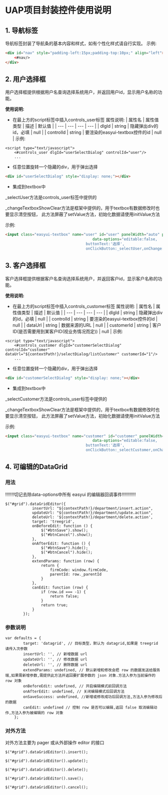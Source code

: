# UAP项目封装控件使用说明
## 1. 导航标签
导航标签封装了导航条的基本内容和样式，如有个性化样式请自行实现。
示例:
```html
<div id="nav" style="padding-left:15px;padding-top:10px;" align="left">
    <#nav/>
</div>
```

## 2. 用户选择框
用户选择框提供根据用户名查询选择系统用户，并返回用户id，显示用户名称的功能。

**使用说明:**
- 在最上方的script标签中插入controls_user标签
属性说明:
|  属性名 | 属性值类型  |  描述 | 默认值 |
| --- | --- | --- | --- |
| dlgId | string |  隐藏弹出div的id，必填 | null |
| controlId | string | 要渲染的easyui-textbox控件的id | null |
示例:
```
<script type="text/javascript">
    <#controls_user dlgId="userSelectDialog" controlId="user"/>
    ...
```

- 任意位置旋转一个隐藏的div，用于弹出选择
```html
<div id="userSelectDialog" style="display: none;"></div>
```

- 集成到textbox中

_selectUser方法是controls_user标签中提供的

_changeTextboxShowClear方法是框架中提供的，用于textbox有数据修改时也要显示清空按钮，
此方法屏蔽了setValue方法，初始化数据请使用initValue方法

示例:
```html
<input class="easyui-textbox" name="user" id="user" panelWidth="auto" panelHeight="auto" label="用户选择:" style="width: 255px;"
                                       data-options="editable:false,
									buttonText:'选择',
									onClickButton:_selectUser,onChange:_changeTextboxShowClear" />
```

## 3. 客户选择框
客户选择框提供根据客户名查询选择系统用户，并返回客户id，显示客户名称的功能。

**使用说明:**
- 在最上方的script标签中插入controls_customer标签
属性说明:
|  属性名 | 属性值类型  |  描述 | 默认值 |
| --- | --- | --- | --- |
| dlgId | string |  隐藏弹出div的id，必填 | null |
| controlId | string | 要渲染的easyui-textbox控件的id | null |
| dataUrl | string | 数据来源的URL | null |
| customerId | string | 客户ID(是否需要用到某客户ID(视业务情况而定)) | null |
示例:
```
<script type="text/javascript">
    <#controls_customer dlgId="customerSelectDialog" controlId="customer" dataUrl="${contextPath!}/selectDialog/listCustomer" customerId="1"/>
    ...
```

- 任意位置旋转一个隐藏的div，用于弹出选择
```html
<div id="customerSelectDialog" style="display: none;"></div>
```

- 集成到textbox中

_selectCustomer方法是controls_user标签中提供的

_changeTextboxShowClear方法是框架中提供的，用于textbox有数据修改时也要显示清空按钮，
此方法屏蔽了setValue方法，初始化数据请使用initValue方法

示例:
```html
<input class="easyui-textbox" name="customer" id="customer" panelWidth="auto" panelHeight="auto" label="客户选择:" style="width: 255px;"
                                       data-options="editable:false,
									buttonText:'选择',
									onClickButton:_selectCustomer,onChange:_changeTextboxShowClear" />
```

## 4. 可编辑的DataGrid

### 用法
!!!!!!!切记去除data-options中所有 easyui 的编辑器回调事件!!!!!!!!!!!
```
$("#grid").dataGridEditor({
            insertUrl: "${contextPath!}/department/insert.action",
            updateUrl: "${contextPath!}/department/update.action",
            deleteUrl: '${contextPath!}/department/delete.action',
            target: 'treegrid',
            onBeforeEdit: function () {
                $("#btnSave").show();
                $("#btnCancel").show();
            },
            onAfterEdit: function () {
                $("#btnSave").hide();
                $("#btnCancel").hide();
            },
            extendParams: function (row) {
                return {
                    firmCode: window.firmCode,
                    parentId: row._parentId
                }
            },
            canEdit: function (row) {
                if (row.id === -1) {
                    return false;
                }
                return true;
            }
        });
```
### 参数说明
```
var defaults = {
        target: 'datagrid', // 目标类型，默认为 datagrid,如果是 treegrid 请传入次参数
        insertUrl: '', // 新增数据 url
        updateUrl: '', // 修改数据 url
        deleteUrl: '', // 删除数据 url
        extendParams: undefined, // 默认新增和修改会把 row 的数据发送给服务端,如果需新增参数,需提供此方法并返回要扩展参数的 json 对象.方法入参为当前操作的 row 对象
        onBeforeEdit: undefined, // 开启编辑模式前回调方法
        onAfterEdit: undefined, // 关闭编辑模式后回调方法
        onSaveSuccess: undefined, //新增或修改成功后回调方法,方法入参为修改后的数据
        canEdit: undefined // 控制 row 是否可以编辑,返回 false 取消编辑动作,方法入参为被编辑的 row 对象
    };
```
### 对外方法
对外方法主要为 pager 或从外部操作 editor 的接口

```
$("#grid").dataGridEditor().insert();

$("#grid").dataGridEditor().update();
  
$("#grid").dataGridEditor().delete();
  
$("#grid").dataGridEditor().save();
    
$("#grid").dataGridEditor().cancel();
   
```